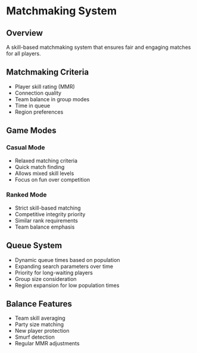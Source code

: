 # Matchmaking System

## Overview
A skill-based matchmaking system that ensures fair and engaging matches for all players.

## Matchmaking Criteria
- Player skill rating (MMR)
- Connection quality
- Team balance in group modes
- Time in queue
- Region preferences

## Game Modes
### Casual Mode
- Relaxed matching criteria
- Quick match finding
- Allows mixed skill levels
- Focus on fun over competition

### Ranked Mode
- Strict skill-based matching
- Competitive integrity priority
- Similar rank requirements
- Team balance emphasis

## Queue System
- Dynamic queue times based on population
- Expanding search parameters over time
- Priority for long-waiting players
- Group size consideration
- Region expansion for low population times

## Balance Features
- Team skill averaging
- Party size matching
- New player protection
- Smurf detection
- Regular MMR adjustments